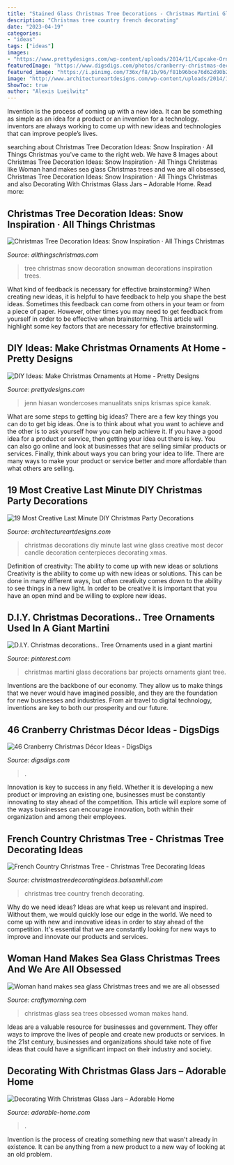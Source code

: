 ```yaml
---
title: "Stained Glass Christmas Tree Decorations - Christmas Martini Glass Decorations Bar Projects Ornaments Giant Tree"
description: "Christmas tree country french decorating"
date: "2023-04-19"
categories:
- "ideas"
tags: ["ideas"]
images:
- "https://www.prettydesigns.com/wp-content/uploads/2014/11/Cupcake-Ornament.jpg"
featuredImage: "https://www.digsdigs.com/photos/cranberry-christmas-decor-ideas-29.jpg"
featured_image: "https://i.pinimg.com/736x/f8/1b/96/f81b96bce76d62d90b200330302b8fca--christmas-projects-christmas-time.jpg"
image: "http://www.architectureartdesigns.com/wp-content/uploads/2014/12/954-630x942.jpg"
ShowToc: true
author: "Alexis Lueilwitz"
---
```



Invention is the process of coming up with a new idea. It can be something as simple as an idea for a product or an invention for a technology. inventors are always working to come up with new ideas and technologies that can improve people’s lives.

	

		
searching about Christmas Tree Decoration Ideas: Snow Inspiration · All Things Christmas you've came to the right web. We have 8 Images about Christmas Tree Decoration Ideas: Snow Inspiration · All Things Christmas like Woman hand makes sea glass Christmas trees and we are all obsessed, Christmas Tree Decoration Ideas: Snow Inspiration · All Things Christmas and also Decorating With Christmas Glass Jars – Adorable Home. Read more:
		
    
## Christmas Tree Decoration Ideas: Snow Inspiration · All Things Christmas

<img loading=lazy src="http://www.allthingschristmas.com/wp-content/uploads/2017/11/Christmas-Tree-Decoration-Ideas-Snow-4.jpg" onerror="this.onerror=null;this.src='https://tse4.mm.bing.net/th?id=OIP.JOHl0POy-8o6GGi8ndw_CQHaJ4&amp;pid=15.1';" alt="Christmas Tree Decoration Ideas: Snow Inspiration · All Things Christmas">

_Source: allthingschristmas.com_

>tree christmas snow decoration snowman decorations inspiration trees. 

	

What kind of feedback is necessary for effective brainstorming?
When creating new ideas, it is helpful to have feedback to help you shape the best ideas. Sometimes this feedback can come from others in your team or from a piece of paper. However, other times you may need to get feedback from yourself in order to be effective when brainstorming. This article will highlight some key factors that are necessary for effective brainstorming.

    
## DIY Ideas: Make Christmas Ornaments At Home - Pretty Designs

<img loading=lazy src="https://www.prettydesigns.com/wp-content/uploads/2014/11/Cupcake-Ornament.jpg" onerror="this.onerror=null;this.src='https://tse1.mm.bing.net/th?id=OIP.gLUrzZ2g-3jvI0s50Z8Q6QHaLL&amp;pid=15.1';" alt="DIY Ideas: Make Christmas Ornaments at Home - Pretty Designs">

_Source: prettydesigns.com_

>jenn hiasan wondercoses manualitats snips krismas spice kanak. 

	

What are some steps to getting big ideas?
There are a few key things you can do to get big ideas. One is to think about what you want to achieve and the other is to ask yourself how you can help achieve it. If you have a good idea for a product or service, then getting your idea out there is key. You can also go online and look at businesses that are selling similar products or services. Finally, think about ways you can bring your idea to life. There are many ways to make your product or service better and more affordable than what others are selling.

    
## 19 Most Creative Last Minute DIY Christmas Party Decorations

<img loading=lazy src="http://www.architectureartdesigns.com/wp-content/uploads/2014/12/954-630x942.jpg" onerror="this.onerror=null;this.src='https://tse2.mm.bing.net/th?id=OIP.7d_9B1LOHjQm79l55rRxJgHaLE&amp;pid=15.1';" alt="19 Most Creative Last Minute DIY Christmas Party Decorations">

_Source: architectureartdesigns.com_

>christmas decorations diy minute last wine glass creative most decor candle decoration centerpieces decorating xmas. 

	

Definition of creativity: The ability to come up with new ideas or solutions
Creativity is the ability to come up with new ideas or solutions. This can be done in many different ways, but often creativity comes down to the ability to see things in a new light. In order to be creative it is important that you have an open mind and be willing to explore new ideas.

    
## D.I.Y. Christmas Decorations.. Tree Ornaments Used In A Giant Martini

<img loading=lazy src="https://i.pinimg.com/736x/f8/1b/96/f81b96bce76d62d90b200330302b8fca--christmas-projects-christmas-time.jpg" onerror="this.onerror=null;this.src='https://tse3.mm.bing.net/th?id=OIP.s1ui2Lmolqa8jaY82vjwgwHaLU&amp;pid=15.1';" alt="D.I.Y. Christmas decorations.. Tree Ornaments used in a giant martini">

_Source: pinterest.com_

>christmas martini glass decorations bar projects ornaments giant tree. 

	

Inventions are the backbone of our economy. They allow us to make things that we never would have imagined possible, and they are the foundation for new businesses and industries. From air travel to digital technology, inventions are key to both our prosperity and our future.

    
## 46 Cranberry Christmas Décor Ideas - DigsDigs

<img loading=lazy src="https://www.digsdigs.com/photos/cranberry-christmas-decor-ideas-29.jpg" onerror="this.onerror=null;this.src='https://tse4.mm.bing.net/th?id=OIP.VcFsmvPoDv_3-vgqabT8FwHaLH&amp;pid=15.1';" alt="46 Cranberry Christmas Décor Ideas - DigsDigs">

_Source: digsdigs.com_

>. 

	

Innovation is key to success in any field. Whether it is developing a new product or improving an existing one, businesses must be constantly innovating to stay ahead of the competition. This article will explore some of the ways businesses can encourage innovation, both within their organization and among their employees.

    
## French Country Christmas Tree - Christmas Tree Decorating Ideas

<img loading=lazy src="http://christmastreedecoratingideas.balsamhill.com/wp-content/uploads/2018/02/4-4-e1518665502887.jpg" onerror="this.onerror=null;this.src='https://tse2.mm.bing.net/th?id=OIP.ntj0TLQUakngZNvWOQKqrQHaKm&amp;pid=15.1';" alt="French Country Christmas Tree - Christmas Tree Decorating Ideas">

_Source: christmastreedecoratingideas.balsamhill.com_

>christmas tree country french decorating. 

	

Why do we need ideas?
Ideas are what keep us relevant and inspired. Without them, we would quickly lose our edge in the world. We need to come up with new and innovative ideas in order to stay ahead of the competition. It's essential that we are constantly looking for new ways to improve and innovate our products and services.

    
## Woman Hand Makes Sea Glass Christmas Trees And We Are All Obsessed

<img loading=lazy src="https://www.craftymorning.com/wp-content/uploads/2020/02/sea-glass-christmas-trees-1024x589.jpg" onerror="this.onerror=null;this.src='https://tse1.mm.bing.net/th?id=OIP.2chdiPFhcgk9yq8sm3qdagHaEQ&amp;pid=15.1';" alt="Woman hand makes sea glass Christmas trees and we are all obsessed">

_Source: craftymorning.com_

>christmas glass sea trees obsessed woman makes hand. 

	

Ideas are a valuable resource for businesses and government. They offer ways to improve the lives of people and create new products or services. In the 21st century, businesses and organizations should take note of five ideas that could have a significant impact on their industry and society.

    
## Decorating With Christmas Glass Jars – Adorable Home

<img loading=lazy src="https://adorable-home.com/wp-content/gallery/decorating-with-christmas-glass-jars/decorating-with-christmas-glass-jars-4.jpg" onerror="this.onerror=null;this.src='https://tse1.mm.bing.net/th?id=OIP.e4FVLqy_AqTY2HQFLEYGDAHaKl&amp;pid=15.1';" alt="Decorating With Christmas Glass Jars – Adorable Home">

_Source: adorable-home.com_

>. 

	

Invention is the process of creating something new that wasn't already in existence. It can be anything from a new product to a new way of looking at an old problem. 

